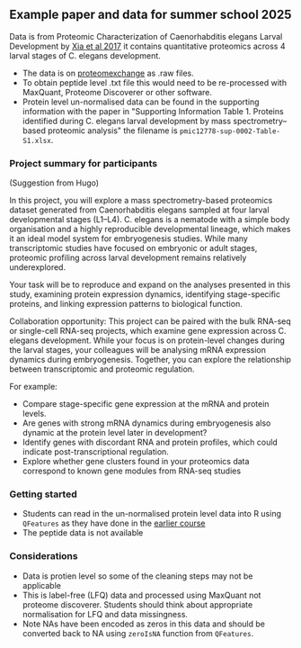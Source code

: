 ## Example paper and data for summer school 2025

Data is from Proteomic Characterization of Caenorhabditis elegans Larval Development by [Xia et al 2017](https://analyticalsciencejournals.onlinelibrary.wiley.com/doi/10.1002/pmic.201700238) it contains quantitative proteomics across 4 larval stages of C. elegans development.

- The data is on [proteomexchange](https://proteomecentral.proteomexchange.org/cgi/GetDataset?ID=PXD006676) as .raw files.
- To obtain peptide level .txt file this would need to be re-processed with MaxQuant, Proteome Discoverer or other software.
- Protein level un-normalised data can be found in the supporting information with the paper in "Supporting Information Table 1. Proteins identified during C. elegans larval development by mass spectrometry–based proteomic analysis" the filename is `pmic12778-sup-0002-Table-S1.xlsx`.

### Project summary for participants 
(Suggestion from Hugo)

In this project, you will explore a mass spectrometry-based proteomics dataset generated from Caenorhabditis elegans sampled at four larval developmental stages (L1–L4). C. elegans is a nematode with a simple body organisation and a highly reproducible developmental lineage, which makes it an ideal model system for embryogenesis studies. While many transcriptomic studies have focused on embryonic or adult stages, proteomic profiling across larval development remains relatively underexplored. 

Your task will be to reproduce and expand on the analyses presented in this study, examining protein expression dynamics, identifying stage-specific proteins, and linking expression patterns to biological function.

Collaboration opportunity: This project can be paired with the bulk RNA-seq or single-cell RNA-seq projects, which examine gene expression across C. elegans development. While your focus is on protein-level changes during the larval stages, your colleagues will be analysing mRNA expression dynamics during embryogenesis. Together, you can explore the relationship between transcriptomic and proteomic regulation. 

For example:
- Compare stage-specific gene expression at the mRNA and protein levels.
- Are genes with strong mRNA dynamics during embryogenesis also dynamic at the protein level later in development?
- Identify genes with discordant RNA and protein profiles, which could indicate post-transcriptional regulation.
- Explore whether gene clusters found in your proteomics data correspond to known gene modules from RNA-seq studies

### Getting started
- Students can read in the un-normalised protein level data into R using `QFeatures` as they have done in the [earlier course](https://cambridgecentreforproteomics.github.io/course_expression_proteomics/)
- The peptide data is not available

### Considerations
- Data is protien level so some of the cleaning steps may not be applicable
- This is label-free (LFQ) data and processed using MaxQuant not proteome discoverer. Students should think about appropriate normalisation for LFQ and data missingness.
- Note NAs have been encoded as zeros in this data and should be converted back to NA using `zeroIsNA` function from `QFeatures`.
